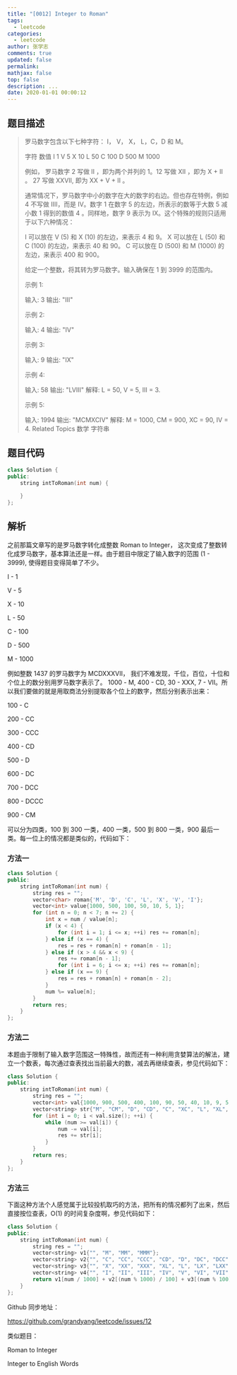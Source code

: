 ```yaml
---
title: "[0012] Integer to Roman"
tags:
  - leetcode
categories:
  - leetcode
author: 张学志
comments: true
updated: false
permalink:
mathjax: false
top: false
description: ...
date: 2020-01-01 00:00:12
---
```


## 题目描述

> 罗马数字包含以下七种字符： I， V， X， L，C，D 和 M。 
> 
> 字符          数值
> I             1
> V             5
> X             10
> L             50
> C             100
> D             500
> M             1000 
> 
> 例如， 罗马数字 2 写做 II ，即为两个并列的 1。12 写做 XII ，即为 X + II 。 27 写做 XXVII, 即为 XX + V + II 。 
> 
> 通常情况下，罗马数字中小的数字在大的数字的右边。但也存在特例，例如 4 不写做 IIII，而是 IV。数字 1 在数字 5 的左边，所表示的数等于大数 5 减小数 1 得到的数值 4 。同样地，数字 9 表示为 IX。这个特殊的规则只适用于以下六种情况： 
> 
> 
> I 可以放在 V (5) 和 X (10) 的左边，来表示 4 和 9。 
> X 可以放在 L (50) 和 C (100) 的左边，来表示 40 和 90。 
> C 可以放在 D (500) 和 M (1000) 的左边，来表示 400 和 900。 
> 
> 
> 给定一个整数，将其转为罗马数字。输入确保在 1 到 3999 的范围内。 
> 
> 示例 1: 
> 
> 输入: 3
> 输出: "III" 
> 
> 示例 2: 
> 
> 输入: 4
> 输出: "IV" 
> 
> 示例 3: 
> 
> 输入: 9
> 输出: "IX" 
> 
> 示例 4: 
> 
> 输入: 58
> 输出: "LVIII"
> 解释: L = 50, V = 5, III = 3.
> 
> 
> 示例 5: 
> 
> 输入: 1994
> 输出: "MCMXCIV"
> 解释: M = 1000, CM = 900, XC = 90, IV = 4. 
> Related Topics 数学 字符串

## 题目代码

```cpp
class Solution {
public:
    string intToRoman(int num) {
        
    }
};
```

## 解析

之前那篇文章写的是罗马数字转化成整数 Roman to Integer， 这次变成了整数转化成罗马数字，基本算法还是一样。由于题目中限定了输入数字的范围 (1 - 3999), 使得题目变得简单了不少。

I - 1

V - 5

X - 10

L - 50

C - 100 

D - 500

M - 1000

例如整数 1437 的罗马数字为 MCDXXXVII， 我们不难发现，千位，百位，十位和个位上的数分别用罗马数字表示了。 1000 - M, 400 - CD, 30 - XXX, 7 - VII。所以我们要做的就是用取商法分别提取各个位上的数字，然后分别表示出来：

100 - C

200 - CC

300 - CCC

400 - CD

500 - D

600 - DC

700 - DCC

800 - DCCC

900 - CM

可以分为四类，100 到 300 一类，400 一类，500 到 800 一类，900 最后一类。每一位上的情况都是类似的，代码如下：

### 方法一

```cpp
class Solution {
public:
    string intToRoman(int num) {
        string res = "";
        vector<char> roman{'M', 'D', 'C', 'L', 'X', 'V', 'I'};
        vector<int> value{1000, 500, 100, 50, 10, 5, 1};
        for (int n = 0; n < 7; n += 2) {
            int x = num / value[n];
            if (x < 4) {
                for (int i = 1; i <= x; ++i) res += roman[n];
            } else if (x == 4) {
                res = res + roman[n] + roman[n - 1]; 
            } else if (x > 4 && x < 9) {
                res += roman[n - 1];
                for (int i = 6; i <= x; ++i) res += roman[n];
            } else if (x == 9) {
                res = res + roman[n] + roman[n - 2];
            }
            num %= value[n];            
        }
        return res;
    }
};
```

### 方法二

本题由于限制了输入数字范围这一特殊性，故而还有一种利用贪婪算法的解法，建立一个数表，每次通过查表找出当前最大的数，减去再继续查表，参见代码如下：

```cpp
class Solution {
public:
    string intToRoman(int num) {
        string res = "";
        vector<int> val{1000, 900, 500, 400, 100, 90, 50, 40, 10, 9, 5, 4, 1};
        vector<string> str{"M", "CM", "D", "CD", "C", "XC", "L", "XL", "X", "IX", "V", "IV", "I"};
        for (int i = 0; i < val.size(); ++i) {
            while (num >= val[i]) {
                num -= val[i];
                res += str[i];
            }
        }
        return res;
    }
};
```

### 方法三

下面这种方法个人感觉属于比较投机取巧的方法，把所有的情况都列了出来，然后直接按位查表，O(1) 的时间复杂度啊，参见代码如下：

```cpp
class Solution {
public:
    string intToRoman(int num) {
        string res = "";
        vector<string> v1{"", "M", "MM", "MMM"};
        vector<string> v2{"", "C", "CC", "CCC", "CD", "D", "DC", "DCC", "DCCC", "CM"};
        vector<string> v3{"", "X", "XX", "XXX", "XL", "L", "LX", "LXX", "LXXX", "XC"};
        vector<string> v4{"", "I", "II", "III", "IV", "V", "VI", "VII", "VIII", "IX"};
        return v1[num / 1000] + v2[(num % 1000) / 100] + v3[(num % 100) / 10] + v4[num % 10];
    }
};
```

Github 同步地址：

https://github.com/grandyang/leetcode/issues/12

 

类似题目：

Roman to Integer

Integer to English Words

